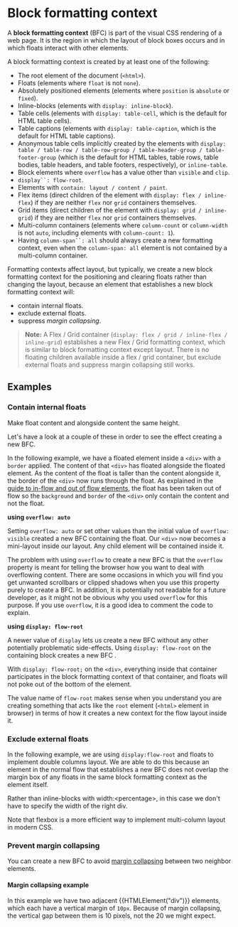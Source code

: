 # Block formatting context

A **block formatting context** (BFC) is part of the visual CSS rendering of a web page. It is the region in which the layout of block boxes occurs and in which floats interact with other elements.

A block formatting context is created by at least one of the following:

- The root element of the document (`<html>`).
- Floats (elements where `float` is not `none`).
- Absolutely positioned elements (elements where `position` is `absolute` or `fixed`).
- Inline-blocks (elements with `display: inline-block`).
- Table cells (elements with `display: table-cell`, which is the default for HTML table cells).
- Table captions (elements with `display: table-caption`, which is the default for HTML table captions).
- Anonymous table cells implicitly created by the elements with `display: table / table-row / table-row-group / table-header-group / table-footer-group` (which is the default for HTML tables, table rows, table bodies, table headers, and table footers, respectively), or `inline-table`.
- Block elements where `overflow` has a value other than `visible` and `clip`.
- `display``: flow-root`.
- Elements with `contain: layout / content / paint`.
- Flex items (direct children of the element with `display: flex / inline-flex`) if they are neither `flex` nor `grid` containers themselves.
- Grid items (direct children of the element with `display: grid / inline-grid`) if they are neither `flex` nor `grid` containers themselves.
- Multi-column containers (elements where `column-count` or `column-width` is not `auto`, including elements with `column-count: 1`).
- Having `column-span``: all` should always create a new formatting context, even when the `column-span: all` element is not contained by a multi-column container.

Formatting contexts affect layout, but typically, we create a new block formatting context for the positioning and clearing floats rather than changing the layout, because an element that establishes a new block formatting context will:

- contain internal floats.
- exclude external floats.
- suppress _margin collapsing_.

> **Note:** A Flex / Grid container (`display: flex / grid / inline-flex / inline-grid`) establishes a new Flex / Grid formatting context, which is similar to block formatting context except layout. There is no floating children available inside a flex / grid container, but exclude external floats and suppress margin collapsing still works.

## Examples

### Contain internal floats

Make float content and alongside content the same height.

Let's have a look at a couple of these in order to see the effect creating a new BFC.

In the following example, we have a floated element inside a `<div>` with a `border` applied. The content of that `<div>` has floated alongside the floated element. As the content of the float is taller than the content alongside it, the border of the `<div>` now runs through the float. As explained in the [guide to in-flow and out of flow elements](/en-US/docs/Web/CSS/CSS_Flow_Layout/In_Flow_and_Out_of_Flow), the float has been taken out of flow so the `background` and `border` of the `<div>` only contain the content and not the float.

**using `overflow: auto`**

Setting `overflow: auto` or set other values than the initial value of `overflow: visible` created a new BFC containing the float. Our `<div>` now becomes a mini-layout inside our layout. Any child element will be contained inside it.

The problem with using `overflow` to create a new BFC is that the `overflow` property is meant for telling the browser how you want to deal with overflowing content. There are some occasions in which you will find you get unwanted scrollbars or clipped shadows when you use this property purely to create a BFC. In addition, it is potentially not readable for a future developer, as it might not be obvious why you used `overflow` for this purpose. If you use `overflow`, it is a good idea to comment the code to explain.

**using `display: flow-root`**

A newer value of `display` lets us create a new BFC without any other potentially problematic side-effects. Using `display: flow-root` on the containing block creates a new BFC .

With `display: flow-root;` on the `<div>`, everything inside that container participates in the block formatting context of that container, and floats will not poke out of the bottom of the element.

The value name of `flow-root` makes sense when you understand you are creating something that acts like the `root` element (`<html>` element in browser) in terms of how it creates a new context for the flow layout inside it.

### Exclude external floats

In the following example, we are using `display:flow-root` and floats to implement double columns layout. We are able to do this because an element in the normal flow that establishes a new BFC does not overlap the margin box of any floats in the same block formatting context as the element itself.

Rather than inline-blocks with width:\<percentage>, in this case we don't have to specify the width of the right div.

Note that flexbox is a more efficient way to implement multi-column layout in modern CSS.

### Prevent margin collapsing

You can create a new BFC to avoid [margin collapsing](/en-US/docs/Web/CSS/CSS_Box_Model/Mastering_margin_collapsing) between two neighbor elements.

#### Margin collapsing example

In this example we have two adjacent {{HTMLElement("div")}} elements, which each have a vertical margin of `10px`. Because of margin collapsing, the vertical gap between them is 10 pixels, not the 20 we might expect.
